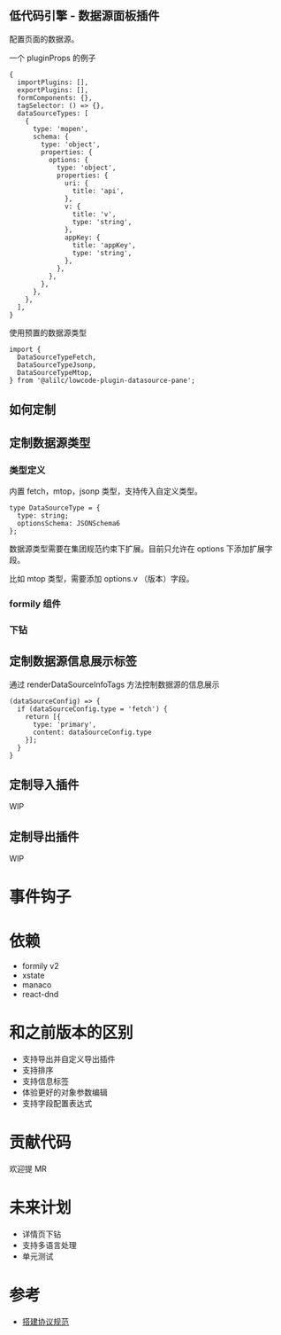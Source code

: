 ## 低代码引擎 - 数据源面板插件

配置页面的数据源。

一个 pluginProps 的例子

```
{
  importPlugins: [],
  exportPlugins: [],
  formComponents: {},
  tagSelector: () => {},
  dataSourceTypes: [
    {
      type: 'mopen',
      schema: {
        type: 'object',
        properties: {
          options: {
            type: 'object',
            properties: {
              uri: {
                title: 'api',
              },
              v: {
                title: 'v',
                type: 'string',
              },
              appKey: {
                title: 'appKey',
                type: 'string',
              },
            },
          },
        },
      },
    },
  ],
}
```

使用预置的数据源类型

```
import {
  DataSourceTypeFetch,
  DataSourceTypeJsonp,
  DataSourceTypeMtop,
} from '@alilc/lowcode-plugin-datasource-pane';
```

## 如何定制

## 定制数据源类型

### 类型定义

内置 fetch，mtop，jsonp 类型，支持传入自定义类型。

```
type DataSourceType = {
  type: string;
  optionsSchema: JSONSchema6
};
```

数据源类型需要在集团规范约束下扩展。目前只允许在 options 下添加扩展字段。

比如 mtop 类型，需要添加 options.v （版本）字段。

### formily 组件

### 下钻

## 定制数据源信息展示标签

通过 renderDataSourceInfoTags 方法控制数据源的信息展示

```
(dataSourceConfig) => {
  if (dataSourceConfig.type = 'fetch') {
    return [{
      type: 'primary',
      content: dataSourceConfig.type
    }];
  }
}
```

## 定制导入插件

WIP

## 定制导出插件

WIP

# 事件钩子

# 依赖

* formily v2
* xstate
* manaco
* react-dnd


# 和之前版本的区别

* 支持导出并自定义导出插件
* 支持排序
* 支持信息标签
* 体验更好的对象参数编辑
* 支持字段配置表达式

# 贡献代码

欢迎提 MR

# 未来计划

* 详情页下钻
* 支持多语言处理
* 单元测试


# 参考

* [搭建协议规范](https://yuque.antfin-inc.com/mo/spec/spec-low-code-building-schema)
